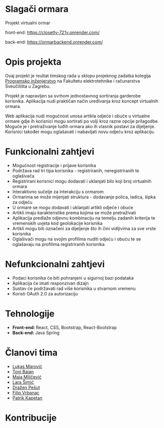 # Slagači ormara
Projekt virtualni ormar

front-end: https://closetly-721y.onrender.com/

back-end: https://ormarbackend.onrender.com/

# Opis projekta
Ovaj projekt je reultat timskog rada u sklopu projeknog zadatka kolegija [Programsko inženjerstvo](https://www.fer.unizg.hr/predmet/proinz) na Fakultetu elektrotehnike i računarstva Sveučilišta u Zagrebu.

Projekt je napravljen sa svrhom jednostavnog sortiranja garderobe korisnika. Aplikacija nudi praktičan način uređivanja kroz koncept virtualnih ormara.

Web aplikacija nudi mogućnost unosa artikla odjeće i obuće u virtualne ormare gdje ih korisnici mogu sortirati po volji kroz razne opcije prilagodbe. Moguće je i pretraživanje tuđih ormara ako ih vlasnik postavi za dijeljenje. Korisnici također mogu oglašavati i nabavljati novu odjeću kroz aplikaciju.

# Funkcionalni zahtjevi
<ul>
  <li>Mogućnost registracije i prijave korisnika</li>
  <li>Podržava rad tri tipa korisnika - registriranih, neregistriranih te oglašivača</li>
  <li>Registrirani korisnici mogu dodavati i uklanjati bilo koji broj virtualnih ormara</li>
  <li>Interaktivno sučelje za interakciju s ormarom</li>
  <li>Ormarima se može mijenjati struktura - dodavanje polica, ladica, šipka za odjeću</li>
  <li>U ormare se mogu dodavati i uklanjati artikli odjeće i obuće</li>
  <li>Artikli imaju karakteristike prema kojima se može pretraživati</li>
  <li>Aplikacija predlaže odjevnu kombinaciju na temelju zadanih kriterija te vremenskih uvjeta kod geolokacije korisnika</li>
  <li>Artikli mogu biti označeni za dijeljenje što ih čini vidljivima za sve vrste korisnika</li>
  <li>Oglašivači mogu na svojim profilima nuditi odjeću i obuću te se oglašavaju na profilima registriranih korisnika</li>
</ul>

# Nefunkcionalni zahtjevi
<ul>
  <li>Podaci korisnika će biti pohranjeni u sigurnoj bazi podataka</li>
  <li>Aplikacija će imati responzivan dizajn</li>
  <li>Sustav će podržavati rad više korisnika u stvarnom vremenu</li>
  <li>Koristi OAuth 2.0 za autorizaciju</li>
</ul>

# Tehnologije
<ul>
  <li><b>Front-end: </b>React, CSS, Bootstrap, React-Bootstrap </li>
  <li><b>Back-end: </b>Java Spring</li>
</ul>

# Članovi tima 
<ul>
  <li><a href="https://github.com/LukasMarovic">Lukas Marović</a> </li>
  <li><a href="https://github.com/bajan-bato">Toni Bajan</a></li>
  <li><a href="https://github.com/MayaMili">Maja Miličević</a></li>
  <li><a href="https://github.com/laralara12">Lara Šimić</a></li>
  <li><a href="https://github.com/DrazenPesut">Dražen Pešut</a></li>
  <li><a href="https://github.com/fvrba95">Filip Vrbanac</a></li>
  <li><a href="https://github.com/Patrik556">Patrik Kapetan</a></li>
</ul>

# Kontribucije
>
